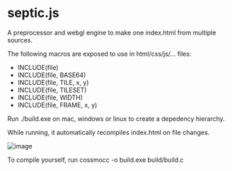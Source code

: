 # septic.js

A preprocessor and webgl engine to make one index.html from multiple sources.

The following macros are exposed to use in html/css/js/... files:

 - INCLUDE(file)
 - INCLUDE(file, BASE64)
 - INCLUDE(file, TILE, x, y)
 - INCLUDE(file, TILESET) 
 - INCLUDE(file, WIDTH)
 - INCLUDE(file, FRAME, x, y)

Run ./build.exe on mac, windows or linux to create a depedency hierarchy.

While running, it automatically recompiles index.html on file changes.

![image](https://github.com/user-attachments/assets/be9c5467-4ec4-479b-b714-3efd5864392f)

To compile yourself, run cossmocc -o build.exe build/build.c
